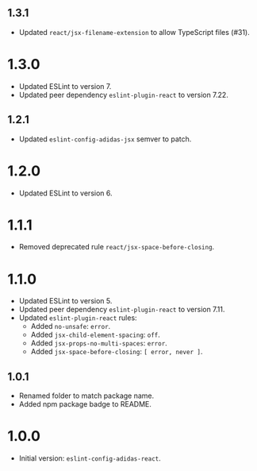 ## 1.3.1

- Updated `react/jsx-filename-extension` to allow TypeScript files (#31).

# 1.3.0

- Updated ESLint to version 7.
- Updated peer dependency `eslint-plugin-react` to version 7.22.

## 1.2.1

- Updated `eslint-config-adidas-jsx` semver to patch.

# 1.2.0

- Updated ESLint to version 6.

# 1.1.1

- Removed deprecated rule `react/jsx-space-before-closing`.

# 1.1.0

- Updated ESLint to version 5.
- Updated peer dependency `eslint-plugin-react` to version 7.11.
- Updated `eslint-plugin-react` rules:
  - Added `no-unsafe`: `error`.
  - Added `jsx-child-element-spacing`: `off`.
  - Added `jsx-props-no-multi-spaces`: `error`.
  - Added `jsx-space-before-closing`: `[ error, never ]`.

## 1.0.1

- Renamed folder to match package name.
- Added npm package badge to README.

# 1.0.0

- Initial version: `eslint-config-adidas-react`.
